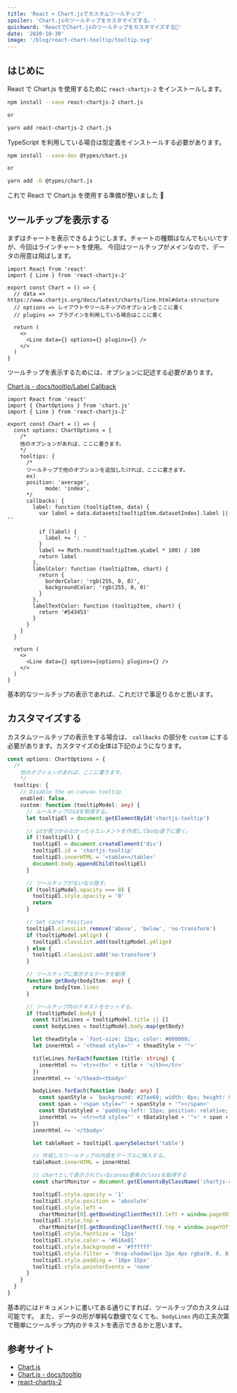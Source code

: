```yaml
---
title: 'React + Chart.jsでカスタムツールチップ'
spoiler: 'Chart.jsのツールチップをカスタマイズする。'
quickword: 'ReactでChart.jsのツールチップをカスタマイズする💬'
date: '2020-10-30'
image: '/blog/react-chart-tooltip/tooltip.svg'
---
```


## はじめに

React で Chart.js を使用するために `react-chartjs-2` をインストールします。

```bash
npm install --save react-chartjs-2 chart.js

or

yarn add react-chartjs-2 chart.js
```

TypeScript を利用している場合は型定義をインストールする必要があります。

```bash
npm install --save-dev @types/chart.js

or

yarn add -D @types/chart.js
```

これで React で Chart.js を使用する準備が整いました 👏

## ツールチップを表示する

まずはチャートを表示できるようにします。チャートの種類はなんでもいいですが、今回はラインチャートを使用。
今回はツールチップがメインなので、データの用意は飛ばします。

```tsx
import React from 'react'
import { Line } from 'react-chartjs-2'

export const Chart = () => {
  // data => https://www.chartjs.org/docs/latest/charts/line.html#data-structure
  // options => レイアウトやツールチップのオプションをここに書く
  // plugins => プラグインを利用している場合はここに書く

  return (
    <>
      <Line data={} options={} plugins={} />
    </>
  )
}
```

ツールチップを表示するためには、オプションに記述する必要があります。

[Chart.js - docs/tooltip/Label Callback](https://www.chartjs.org/docs/latest/configuration/tooltip.html#label-callback)

```tsx
import React from 'react'
import { ChartOptions } from 'chart.js'
import { Line } from 'react-chartjs-2'

export const Chart = () => {
  const options: ChartOptions = {
    /*
    他のオプションがあれば、ここに書きます。
    */
    tooltips: {
      /*
      ツールチップで他のオプションを追加したければ、ここに書きます。
      ex)
      position: 'average',
			mode: 'index',
      */
      callbacks: {
        label: function (tooltipItem, data) {
          var label = data.datasets[tooltipItem.datasetIndex].label || ''

          if (label) {
            label += ': '
          }
          label += Math.round(tooltipItem.yLabel * 100) / 100
          return label
        },
        labelColor: function (tooltipItem, chart) {
          return {
            borderColor: 'rgb(255, 0, 0)',
            backgroundColor: 'rgb(255, 0, 0)'
          }
        },
        labelTextColor: function (tooltipItem, chart) {
          return '#543453'
        }
      }
    }
  }

  return (
    <>
      <Line data={} options={options} plugins={} />
    </>
  )
}
```

基本的なツールチップの表示であれば、これだけで事足りるかと思います。

## カスタマイズする

カスタムツールチップの表示をする場合は、 `callbacks` の部分を `custom` にする必要があります。カスタマイズの全体は下記のようになります。

```typescript
const options: ChartOptions = {
  /*
    他のオプションがあれば、ここに書きます。
    */
  tooltips: {
    // Disable the on-canvas tooltip
    enabled: false,
    custom: function (tooltipModel: any) {
      // ルールチップのidを取得する。
      let tooltipEl = document.getElementById('chartjs-tooltip')

      // idが見つからなかったらエレメントを作成してbody直下に置く。
      if (!tooltipEl) {
        tooltipEl = document.createElement('div')
        tooltipEl.id = 'chartjs-tooltip'
        tooltipEl.innerHTML = '<table></table>'
        document.body.appendChild(tooltipEl)
      }

      // ツールチップがないなら隠す。
      if (tooltipModel.opacity === 0) {
        tooltipEl.style.opacity = '0'
        return
      }

      // Set caret Position
      tooltipEl.classList.remove('above', 'below', 'no-transform')
      if (tooltipModel.yAlign) {
        tooltipEl.classList.add(tooltipModel.yAlign)
      } else {
        tooltipEl.classList.add('no-transform')
      }

      // ツールチップに表示するデータを取得
      function getBody(bodyItem: any) {
        return bodyItem.lines
      }

      // ツールチップ内のテキストをセットする。
      if (tooltipModel.body) {
        const titleLines = tooltipModel.title || []
        const bodyLines = tooltipModel.body.map(getBody)

        let theadStyle = `font-size: 12px; color: #000000;`
        let innerHtml = '<thead style="' + theadStyle + '">'

        titleLines.forEach(function (title: string) {
          innerHtml += '<tr><th>' + title + '</th></tr>'
        })
        innerHtml += '</thead><tbody>'

        bodyLines.forEach(function (body: any) {
          const spanStyle = `background: #27ae60; width: 8px; height: 8px; position: absolute; top: 4px; left: 0;`
          const span = '<span style="' + spanStyle + '"></span>'
          const tDataStyled = 'padding-left: 15px; position: relative;'
          innerHtml += '<tr><td style="' + tDataStyled + '">' + span + body + '</td></tr>'
        })
        innerHtml += '</tbody>'

        let tableRoot = tooltipEl.querySelector('table')

        // 作成したツールチップの内容をテーブルに挿入する。
        tableRoot.innerHTML = innerHtml

        // chartとして表示されているcanvas要素のclassを取得する
        const chartMonitor = document.getElementsByClassName('chartjs-render-monitor')

        tooltipEl.style.opacity = '1'
        tooltipEl.style.position = 'absolute'
        tooltipEl.style.left =
          chartMonitor[0].getBoundingClientRect().left + window.pageXOffset + tooltipModel.caretX + 'px'
        tooltipEl.style.top =
          chartMonitor[0].getBoundingClientRect().top + window.pageYOffset + tooltipModel.caretY + 'px'
        tooltipEl.style.fontSize = '12px'
        tooltipEl.style.color = '#616e81'
        tooltipEl.style.background = '#ffffff'
        tooltipEl.style.filter = 'drop-shadow(1px 2px 4px rgba(0, 0, 0, 0.2))'
        tooltipEl.style.padding = '10px 15px'
        tooltipEl.style.pointerEvents = 'none'
      }
    }
  }
}
```

基本的にはドキュメントに書いてある通りにすれば、ツールチップのカスタムは可能です。
また、データの形が単純な数値でなくても、`bodyLines` 内の工夫次第で簡単にツールチップ内のテキストを表示できるかと思います。

## 参考サイト

- [Chart.js](https://www.chartjs.org/)
- [Chart.js - docs/tooltip](https://www.chartjs.org/docs/latest/configuration/tooltip.html)
- [react-chartjs-2](https://github.com/jerairrest/react-chartjs-2)
